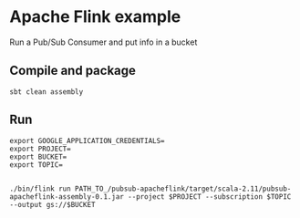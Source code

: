 # Apache Flink example

Run a Pub/Sub Consumer and put info in a bucket

## Compile and package 
```
sbt clean assembly
```

## Run

```
export GOOGLE_APPLICATION_CREDENTIALS=
export PROJECT=
export BUCKET=
export TOPIC=
 

./bin/flink run PATH_TO_/pubsub-apacheflink/target/scala-2.11/pubsub-apacheflink-assembly-0.1.jar --project $PROJECT --subscription $TOPIC --output gs://$BUCKET
```